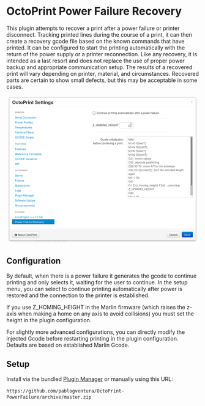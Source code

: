 # OctoPrint Power Failure Recovery

This plugin attempts to recover a print after a power failure or printer disconnect. Tracking printed lines during the course of a print, it can then create a recovery gcode file based on the known commands that have printed. It can be configured to start the printing automatically with the return of the power supply or a printer reconnection. Like any recovery, it is intended as a last resort and does not replace the use of proper power backup and appropriate communication setup. The results of a recovered print will vary depending on printer, material, and circumstances.  Recovered parts are certain to show small defects, but this may be acceptable in some cases.

![alt text](./extras/img/settings_screenshot.png)

## Configuration

By default, when there is a power failure it generates the gcode to continue printing and only selects it, waiting for the user to continue. In the setup menu, you can select to continue printing automatically after power is restored and the connection to the printer is established.

If you use Z_HOMING_HEIGHT in the Marlin firmware (which raises the z-axis when making a home on any axis to avoid collisions) you must set the height in the plugin configuration.

For slightly more advanced configurations, you can directly modify the injected Gcode before restarting printing in the plugin configuration. Defaults are based on established Marlin Gcode.

## Setup

Install via the bundled [Plugin Manager](https://github.com/foosel/OctoPrint/wiki/Plugin:-Plugin-Manager)
or manually using this URL:

    https://github.com/pablogventura/OctoPrint-PowerFailure/archive/master.zip
